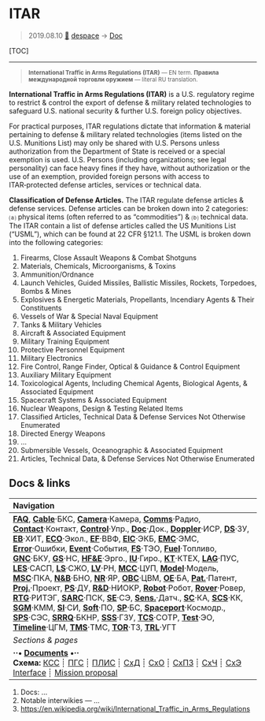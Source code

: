 # ITAR
> 2019.08.10 [🚀](../index/index.md) [despace](index.md) → [Doc](doc.md)

[TOC]

---

> <small>**International Traffic in Arms Regulations (ITAR)** — EN term. **Правила международной торговли оружием** — literal RU translation.</small>

**International Traffic in Arms Regulations (ITAR)** is a U.S. regulatory regime to restrict & control the export of defense & military related technologies to safeguard U.S. national security & further U.S. foreign policy objectives.

For practical purposes, ITAR regulations dictate that information & material pertaining to defense & military related technologies (items listed on the U.S. Munitions List) may only be shared with U.S. Persons unless authorization from the Department of State is received or a special exemption is used. U.S. Persons (including organizations; see legal personality) can face heavy fines if they have, without authorization or the use of an exemption, provided foreign persons with access to ITAR‑protected defense articles, services or technical data.

**Classification of Defense Articles.** The ITAR regulate defense articles & defense services. Defense articles can be broken down into 2 categories: ⒜ physical items (often referred to as “commodities”) & ⒝ technical data. The ITAR contain a list of defense articles called the US Munitions List (“USML”), which can be found at 22 CFR §121.1. The USML is broken down into the following categories:

   1. Firearms, Close Assault Weapons & Combat Shotguns
   1. Materials, Chemicals, Microorganisms, & Toxins
   1. Ammunition/Ordnance
   1. Launch Vehicles, Guided Missiles, Ballistic Missiles, Rockets, Torpedoes, Bombs & Mines
   1. Explosives & Energetic Materials, Propellants, Incendiary Agents & Their Constituents
   1. Vessels of War & Special Naval Equipment
   1. Tanks & Military Vehicles
   1. Aircraft & Associated Equipment
   1. Military Training Equipment
   1. Protective Personnel Equipment
   1. Military Electronics
   1. Fire Control, Range Finder, Optical & Guidance & Control Equipment
   1. Auxiliary Military Equipment
   1. Toxicological Agents, Including Chemical Agents, Biological Agents, & Associated Equipment
   1. Spacecraft Systems & Associated Equipment
   1. Nuclear Weapons, Design & Testing Related Items
   1. Classified Articles, Technical Data & Defense Services Not Otherwise Enumerated
   1. Directed Energy Weapons
   1. …
   1. Submersible Vessels, Oceanographic & Associated Equipment
   1. Articles, Technical Data, & Defense Services Not Otherwise Enumerated



## Docs & links
|Navigation|
|:--|
|**[FAQ](faq.md)**, **[Cable](cable.md)**·БКС, **[Camera](cam.md)**·Камера, **[Comms](comms.md)**·Радио, **[Contact](contact.md)**·Контакт, **[Control](control.md)**·Упр., **[Doc](doc.md)**·Док., **[Doppler](doppler.md)**·ИСР, **[DS](ds.md)**·ЗУ, **[EB](eb.md)**·ХИТ, **[ECO](ecology.md)**·Экол., **[EF](ef.md)**·ВВФ, **[ElC](elc.md)**·ЭКБ, **[EMC](emc.md)**·ЭМС, **[Error](error.md)**·Ошибки, **[Event](event.md)**·События, **[FS](fs.md)**·ТЭО, **[Fuel](fuel.md)**·Топливо, **[GNC](gnc.md)**·БКУ, **[GS](scs.md)**·НС, **[HF&E](hfe.md)**·Эрго., **[IU](iu.md)**·Гиро., **[KT](kt.md)**·КТЕХ, **[LAG](lag.md)**·ПУC, **[LES](les.md)**·САСП, **[LS](ls.md)**·СЖО, **[LV](lv.md)**·РН, **[MCC](mcc.md)**·ЦУП, **[Model](model.md)**·Модель, **[MSC](sc.md)**·ПКА, **[N&B](nnb.md)**·БНО, **[NR](nr.md)**·ЯР, **[OBC](obc.md)**·ЦВМ, **[OE](oe.md)**·БА, **[Pat.](патент.md)**·Патент, **[Proj.](project.md)**·Проект, **[PS](ps.md)**·ДУ, **[R&D](rnd.md)**·НИОКР, **[Robot](robotics.md)**·Робот, **[Rover](rover.md)**·Ровер, **[RTG](rtg.md)**·РИТЭГ, **[SARC](sarc.md)**·ПСК, **[SE](se.md)**·СЭ, **[Sens.](sensor.md)**·Датч., **[SC](sc.md)**·КА, **[SCS](scs.md)**·КК, **[SGM](sgm.md)**·КММ, **[SI](si.md)**·СИ, **[Soft](soft.md)**·ПО, **[SP](sp.md)**·БС, **[Spaceport](spaceport.md)**·Космодр., **[SPS](sps.md)**·СЭС, **[SRRQ](srrq.md)**·БКНР, **[SSS](sss.md)**·ГЗУ, **[TCS](tcs.md)**·СОТР, **[Test](test.md)**·ЭО, **[Timeline](timeline.md)**·ЦГМ, **[TMS](tms.md)**·ТМС, **[TOR](tor.md)**·ТЗ, **[TRL](trl.md)**·УГТ|
|*Sections & pages*|
|**··• [Documents](doc.md) •··**<br> **Схема:** [КСС](ксс.md) ┊ [ПГС](пгс.md) ┊ [ПЛИС](плис.md) ┊ [СхД](wbs.md) ┊ [СхО](draft_model.md) ┊ [СхПЗ](draft_model.md) ┊ [СхЧ](unit_decd.md) ┊ [СхЭ](ei_diagram.md)<br> [Interface](interface.md) ┊ [Mission proposal](proposal.md)|

   1. Docs: …
   1. Notable interwikies — …
   1. <https://en.wikipedia.org/wiki/International_Traffic_in_Arms_Regulations>